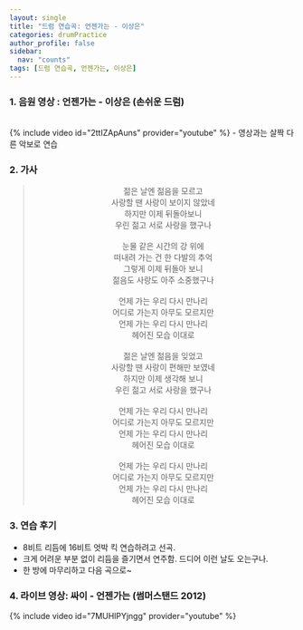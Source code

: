 ```yaml
---
layout: single
title: "드럼 연습곡: 언젠가는 - 이상은"
categories: drumPractice
author_profile: false
sidebar:
  nav: "counts"
tags: [드럼 연습곡, 언젠가는, 이상은]
---
```


### 1. 음원 영상 : 언젠가는 - 이상은 (손쉬운 드럼)

<br/>
{% include video id="2ttIZApAuns" provider="youtube" %}
- 영상과는 살짝 다른 악보로 연습

### 2. 가사

> <center>젊은 날엔 젊음을 모르고<br/>사랑할 땐 사랑이 보이지 않았네<br/>하지만 이제 뒤돌아보니<br/>우린 젊고 서로 사랑을 했구나<br/><br/>눈물 같은 시간의 강 위에<br/>떠내려 가는 건 한 다발의 추억<br/>그렇게 이제 뒤돌아 보니<br/>젊음도 사랑도 아주 소중했구나<br/><br/>언제 가는 우리 다시 만나리<br/>어디로 가는지 아무도 모르지만<br/>언제 가는 우리 다시 만나리<br/>헤어진 모습 이대로<br/><br/>젊은 날엔 젊음을 잊었고<br/>사랑할 땐 사랑이 편해만 보였네<br/>하지만 이제 생각해 보니<br/>우린 젊고 서로 사랑을 했구나<br/><br/>언제 가는 우리 다시 만나리<br/>어디로 가는지 아무도 모르지만<br/>언제 가는 우리 다시 만나리<br/>헤어진 모습 이대로<br/><br/>언제 가는 우리 다시 만나리<br/>어디로 가는지 아무도 모르지만<br/>언제 가는 우리 다시 만나리<br/>헤어진 모습 이대로</center>

### 3. 연습 후기

- 8비트 리듬에 16비트 엇박 킥 연습하려고 선곡.
- 크게 어려운 부분 없이 리듬을 즐기면서 연주함. 드디어 이런 날도 오는구나.
- 한 방에 마무리하고 다음 곡으로~

### 4. 라이브 영상: 싸이 - 언젠가는 (썸머스탠드 2012)

{% include video id="7MUHlPYjngg" provider="youtube" %}

